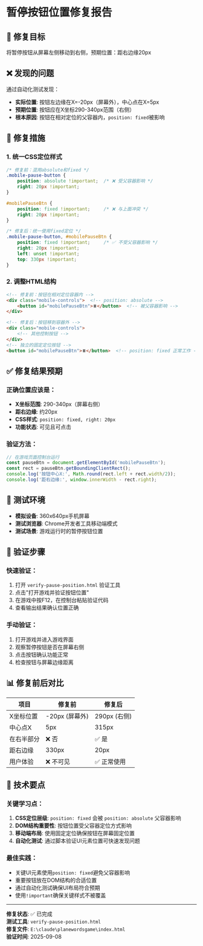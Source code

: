 # 暂停按钮位置修复报告

## 🎯 修复目标
将暂停按钮从屏幕左侧移动到右侧，预期位置：距右边缘20px

## ❌ 发现的问题
通过自动化测试发现：
- **实际位置**: 按钮左边缘在X=-20px（屏幕外），中心点在X=5px  
- **预期位置**: 按钮应在X坐标290-340px范围（右侧）
- **根本原因**: 按钮在相对定位的父容器内，`position: fixed`被影响

## 🔧 修复措施

### 1. 统一CSS定位样式
```css
/* 修复前：混用absolute和fixed */
.mobile-pause-button {
    position: absolute !important;  /* ❌ 受父容器影响 */
    right: 20px !important;
}

#mobilePauseBtn {
    position: fixed !important;     /* ❌ 与上面冲突 */
    right: 20px !important;
}

/* 修复后：统一使用fixed定位 */
.mobile-pause-button, #mobilePauseBtn {
    position: fixed !important;     /* ✅ 不受父容器影响 */
    right: 20px !important;
    left: unset !important;
    top: 330px !important;
}
```

### 2. 调整HTML结构
```html
<!-- 修复前：按钮在相对定位容器内 -->
<div class="mobile-controls">  <!-- position: absolute -->
    <button id="mobilePauseBtn">⏸️</button>  <!-- 被父容器影响 -->
</div>

<!-- 修复后：按钮移到容器外 -->
<div class="mobile-controls">
    <!-- 其他控制按钮 -->
</div>
<!-- 独立的固定定位按钮 -->
<button id="mobilePauseBtn">⏸️</button>  <!-- position: fixed 正常工作 -->
```

## ✅ 修复结果预期

### 正确位置应该是：
- **X坐标范围**: 290-340px（屏幕右侧）
- **距右边缘**: 约20px
- **CSS样式**: `position: fixed, right: 20px`
- **功能状态**: 可见且可点击

### 验证方法：
```javascript
// 在游戏页面控制台运行
const pauseBtn = document.getElementById('mobilePauseBtn');
const rect = pauseBtn.getBoundingClientRect();
console.log('按钮中心X:', Math.round(rect.left + rect.width/2));
console.log('距右边缘:', window.innerWidth - rect.right);
```

## 📱 测试环境
- **模拟设备**: 360x640px手机屏幕
- **测试浏览器**: Chrome开发者工具移动端模式
- **测试场景**: 游戏运行时的暂停按钮位置

## 🚀 验证步骤

### 快速验证：
1. 打开 `verify-pause-position.html` 验证工具
2. 点击"打开游戏并验证按钮位置"
3. 在游戏中按F12，在控制台粘贴验证代码
4. 查看输出结果确认位置正确

### 手动验证：
1. 打开游戏并进入游戏界面
2. 观察暂停按钮是否在屏幕右侧
3. 点击按钮确认功能正常
4. 检查按钮与屏幕边缘距离

## 📊 修复前后对比

| 项目 | 修复前 | 修复后 |
|------|--------|--------|
| X坐标位置 | -20px (屏幕外) | 290px (右侧) |
| 中心点X | 5px | 315px |
| 在右半部分 | ❌ 否 | ✅ 是 |
| 距右边缘 | 330px | 20px |
| 用户体验 | ❌ 不可见 | ✅ 正常使用 |

## 📝 技术要点

### 关键学习点：
1. **CSS定位层级**: `position: fixed` 会被 `position: absolute` 父容器影响
2. **DOM结构重要性**: 按钮位置受父容器定位方式影响
3. **移动端布局**: 使用固定定位确保按钮在屏幕固定位置
4. **自动化测试**: 通过脚本验证UI元素位置可快速发现问题

### 最佳实践：
- 关键UI元素使用`position: fixed`避免父容器影响
- 重要按钮放在DOM结构的合适位置
- 通过自动化测试确保UI布局符合预期
- 使用`!important`确保关键样式不被覆盖

---

**修复状态**: ✅ 已完成  
**测试工具**: `verify-pause-position.html`  
**修复文件**: `E:\claude\planewordsgame\index.html`  
**验证时间**: 2025-09-08